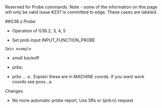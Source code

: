 Reserved for Probe commands. Note - some of the information on this page will only be valid Issue #237 is committed to edge. These cases are labeled.

##G38.x Probe

- Operation of G38.2, 3, 4, 5

- Set  prob input INPUT_FUNCTION_PROBE
```
Zmin example
```

- small backoff

- prbe, 



- prbx ... a . Explain these are in MACHINE coords. If you want work coords see posx...a

Changes
- No more automatic probe report, Use SRs or {prb:n} request

